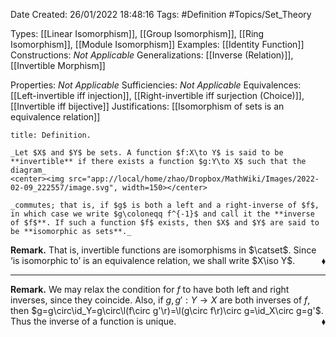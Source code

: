 <div class="topSpace"></div>

Date Created: 26/01/2022 18:48:16
Tags: #Definition #Topics/Set_Theory

Types: [[Linear Isomorphism]], [[Group Isomorphism]], [[Ring Isomorphism]], [[Module Isomorphism]]
Examples: [[Identity Function]]
Constructions: _Not Applicable_
Generalizations: [[Inverse (Relation)]], [[Invertible Morphism]]

Properties: _Not Applicable_
Sufficiencies: _Not Applicable_
Equivalences: [[Left-invertible iff injection]], [[Right-invertible iff surjection (Choice)]], [[Invertible iff bijective]]
Justifications: [[Isomorphism of sets is an equivalence relation]]

``` ad-Definition
title: Definition.

_Let $X$ and $Y$ be sets. A function $f:X\to Y$ is said to be **invertible** if there exists a function $g:Y\to X$ such that the diagram_
<center><img src="app://local/home/zhao/Dropbox/MathWiki/Images/2022-02-09_222557/image.svg", width=150></center>

_commutes; that is, if $g$ is both a left and a right-inverse of $f$, in which case we write $g\coloneqq f^{-1}$ and call it the **inverse of $f$**. If such a function $f$ exists, then $X$ and $Y$ are said to be **isomorphic as sets**._

```

**Remark.** That is, invertible functions are isomorphisms in $\catset$. Since $\textrm{`}$is isomorphic to$\textrm{'}$ is an equivalence relation, we shall write $X\iso Y$.<span style="float:right;">$\blacklozenge$</span>

---

**Remark.** We may relax the condition for $f$ to have both left and right inverses, since they coincide. Also, if $g,g':Y\to X$ are both inverses of $f$, then $g=g\circ\id_Y=g\circ\l(f\circ g'\r)=\l(g\circ f\r)\circ g=\id_X\circ g=g'$. Thus the inverse of a function is unique.<span style="float:right;">$\blacklozenge$</span>

